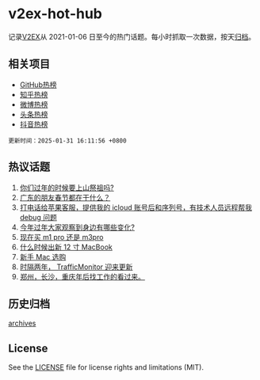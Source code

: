# v2ex-hot-hub

 记录[V2EX](https://www.v2ex.com/)从 2021-01-06 日至今的热门话题。每小时抓取一次数据，按天[归档](archives)。
 
 ## 相关项目

- [GitHub热榜](https://github.com/lonnyzhang423/github-hot-hub)
- [知乎热榜](https://github.com/lonnyzhang423/zhihu-hot-hub)
- [微博热榜](https://github.com/lonnyzhang423/weibo-hot-hub)
- [头条热榜](https://github.com/lonnyzhang423/toutiao-hot-hub)
- [抖音热榜](https://github.com/lonnyzhang423/douyin-hot-hub)


 `更新时间：2025-01-31 16:11:56 +0800`

## 热议话题

1. [你们过年的时候要上山祭祖吗?](https://www.v2ex.com/t/1108377)
1. [广东的朋友春节都在干什么？](https://www.v2ex.com/t/1108344)
1. [打电话给苹果客服，提供我的 icloud 账号后和序列号，有技术人员远程帮我 debug 问题](https://www.v2ex.com/t/1108378)
1. [今年过年大家观察到身边有哪些变化?](https://www.v2ex.com/t/1108352)
1. [现在买 m1 pro 还是 m3pro](https://www.v2ex.com/t/1108348)
1. [什么时候出新 12 寸 MacBook](https://www.v2ex.com/t/1108359)
1. [新手 Mac 选购](https://www.v2ex.com/t/1108356)
1. [时隔两年， TrafficMonitor 迎来更新](https://www.v2ex.com/t/1108384)
1. [郑州，长沙，重庆年后找工作的看过来。](https://www.v2ex.com/t/1108339)

## 历史归档

[archives](archives)

## License

See the [LICENSE](LICENSE) file for license rights and limitations (MIT).
